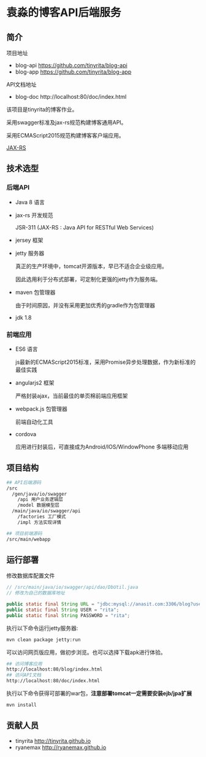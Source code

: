 # 袁淼的博客API后端服务

## 简介
项目地址
- blog-api https://github.com/tinyrita/blog-api
- blog-app https://github.com/tinyrita/blog-app

API文档地址
- blog-doc http://localhost:80/doc/index.html

该项目是tinyrita的博客作业。

采用swagger标准及jax-rs规范构建博客通用API。

采用ECMAScript2015规范构建博客客户端应用。

[JAX-RS](https://jax-rs-spec.java.net/)

## 技术选型
### 后端API
- Java 8 语言
- jax-rs 开发规范
    
    JSR-311 (JAX-RS : Java API for RESTful Web Services)

- jersey 框架
- jetty 服务器
   
    真正的生产环境中，tomcat开源版本，早已不适合企业级应用。

    因此选用利于分布式部署，可定制化更强的jetty作为服务端。
- maven 包管理器
  
  由于时间原因，并没有采用更加优秀的gradle作为包管理器

- jdk 1.8

### 前端应用
- ES6 语言

  js最新的ECMAScript2015标准，采用Promise异步处理数据，作为新标准的最佳实践

- angularjs2 框架

  严格封装ajax，当前最佳的单页棉前端应用框架

- webpack.js 包管理器

  前端自动化工具

- cordova

  应用进行封装后，可直接成为Android/IOS/WindowPhone 多端移动应用

## 项目结构
``` sh
## API后端源码
/src
  /gen/java/io/swagger
    /api 用户业务逻辑层
    /model 数据模型层
  /main/java/io/swagger/api
    /factories 工厂模式
    /impl 方法实现详情

## 项目前端源码
/src/main/webapp

```


## 运行部署

修改数据库配置文件

``` java
// /src/main/java/io/swagger/api/dao/DbUtil.java
// 修改为自己的数据库地址

public static final String URL = "jdbc:mysql://anasit.com:3306/blog?useUnicode=true&characterEncoding=UTF-8";
public static final String USER = "rita";
public static final String PASSWORD = "rita";

```

执行以下命令运行jetty服务器:

``` sh
mvn clean package jetty:run
```

可以访问网页版应用，做初步浏览。也可以选择下载apk进行体验。

``` sh
## 访问博客应用
http://localhost:80/blog/index.html
## 访问API文档
http://localhost:80/doc/index.html
```

执行以下命令获得可部署的war包，**注意部署tomcat一定需要安装ejb/jpa扩展**

``` sh
mvn install
```

## 贡献人员
- tinyrita http://tinyrita.github.io
- ryanemax http://ryanemax.github.io
